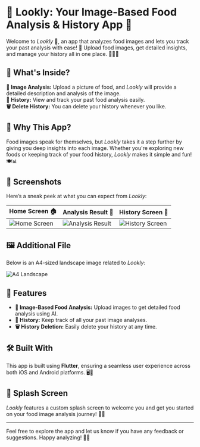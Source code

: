 # 🌟 Lookly: Your Image-Based Food Analysis & History App 🍴

Welcome to *Lookly* 🎉, an app that analyzes food images and lets you track your past analysis with ease! 🚀 Upload food images, get detailed insights, and manage your history all in one place. 🧠📸✨

## 🛒 What's Inside?

**📸 Image Analysis:** Upload a picture of food, and *Lookly* will provide a detailed description and analysis of the image.  
**📜 History:** View and track your past food analysis easily.  
**🗑️ Delete History:** You can delete your history whenever you like.

## 🎯 Why This App?

Food images speak for themselves, but *Lookly* takes it a step further by giving you deep insights into each image. Whether you're exploring new foods or keeping track of your food history, *Lookly* makes it simple and fun! 🍽️📊

## 📸 Screenshots

Here’s a sneak peek at what you can expect from *Lookly*:

| **Home Screen** 🏠 | **Analysis Result** 🍔 | **History Screen** 📜 |
|--------------------|-----------------------|-----------------------|
| ![Home Screen](assets/ss/home.png) | ![Analysis Result](assets/ss/result.png) | ![History Screen](assets/ss/history.png) |

## 🖼️ Additional File

Below is an A4-sized landscape image related to *Lookly*:

![A4 Landscape](Lookly-Mockup.png)

## 🚀 Features

- **📸 Image-Based Food Analysis:** Upload images to get detailed food analysis using AI.
- **📜 History:** Keep track of all your past image analyses.
- **🗑️ History Deletion:** Easily delete your history at any time.

## 🛠️ Built With

This app is built using **Flutter**, ensuring a seamless user experience across both iOS and Android platforms. 🖥️📱

## 🎨 Splash Screen

*Lookly* features a custom splash screen to welcome you and get you started on your food image analysis journey! 🌟✨

---

Feel free to explore the app and let us know if you have any feedback or suggestions. Happy analyzing! 🍴💖
